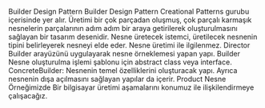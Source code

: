Builder Design Pattern 
Builder Design Pattern Creational Patterns gurubu içerisinde yer alır. Üretimi bir çok 
parçadan oluşmuş, çok parçalı karmaşık nesnelerin parçalarının adım adım bir araya getirilerek 
oluşturulmasını sağlayan bir tasarım desenidir. 
Nesne üretecek istemci, üretilecek nesnenin tipini belirleyerek nesneyi elde eder. 
Nesne üretimi ile ilgilenmez. 
Director 
Builder arayüzünü uygulayarak nesne örneklemesi yapan yapı. 
Builder
Nesne oluşturulma işlemi şablonu için abstract class veya interface. 
ConcreteBuilder: 
Nesnenin temel özelliklerini oluşturacak yapı. Ayrıca nesnenin 
dışa açılmasını sağlayan yapılar da içerir. 
Product
Nesne 
Örneğimizde Bir bilgisayar üretimi aşamalarını konumuz ile ilişkilendirmeye çalışacağız. 
